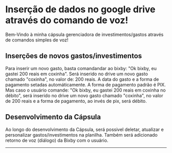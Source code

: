 # Inserção de dados no google drive através do comando de voz!

Bem-Vindo à minha cápsula gerenciadora de investimentos/gastos através de comandos simples de voz!

## Inserções de novos gastos/investimentos

Para inserir um novo gasto, basta comandandar ao bixby: "Ok bixby, eu gastei 200 reais em coxinha". Será inserido no drive um novo gasto chamado "coxinha", no valor de: 200 reais. A data do gasto e a forma de pagamento setadas automáticamente. A forma de pagamento padrão é PIX. Mas caso o usuário comande: "Ok bixby, eu gastei 200 reais em coxinha no débito", será inserido no drive um novo gasto chamado "coxinha", no valor de 200 reais e a forma de pagamento, ao invés de pix, será débito.

## Desenvolvimento da Cápsula

Ao longo do desenvolvimento da Cápsula, será possivel deletar, atualizar e personalizar gastos/investimentos na planilha. Também será adicionado retorno de voz (diálogo) da Bixby com o usuário.

---
